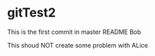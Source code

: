 # gitTest2
This is the first commit in master
README Bob

This shoud NOT create some problem with ALice